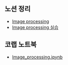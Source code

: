 ## 노션 정리

- [Image processing](https://lavender-jingle-d0e.notion.site/Image-Processing-1b282a2234d44d5d8babf661eaff43ae?pvs=4)
- [Image processing 실습](https://lavender-jingle-d0e.notion.site/Image-processing-5744272f3ea346bcaf4875b8ae2ee3e2?pvs=4)

## 코랩 노트북

- [Image_processing.ipynb](https://colab.research.google.com/drive/11VZVsc8WM9Xuyn0ga6PgQN0vxzmpli3N?usp=sharing)
